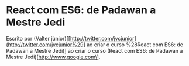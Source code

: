 # React com ES6: de Padawan a Mestre Jedi

Escrito por \(Valter júnior\)\[[http://twitter.com/jvcjunior](http://twitter.com/jvcjunior%29] ao criar o curso %28React com ES6: de Padawan a Mestre Jedi\)\] ao criar o curso \(React com ES6: de Padawan a Mestre Jedi\)\[http://www.google.com\].


